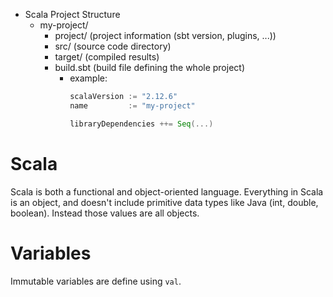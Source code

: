 

- Scala Project Structure
    + my-project/
      - project/ (project information (sbt version, plugins, ...))
      - src/ (source code directory)
      - target/ (compiled results)
      - build.sbt (build file defining the whole project)
        - example: 
            ```scala
            scalaVersion := "2.12.6"
            name         := "my-project"

            libraryDependencies ++= Seq(...)
            ```

# Scala
Scala is both a functional and object-oriented language. Everything in Scala is an object, and doesn't include primitive data types like Java (int, double, boolean). Instead those values are all objects.

# Variables
Immutable variables are define using `val`.
